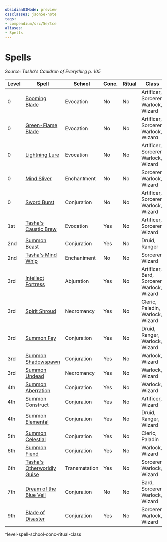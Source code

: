 ```yaml
---
obsidianUIMode: preview
cssclasses: json5e-note
tags:
- compendium/src/5e/tce
aliases:
- Spells
---
```

# Spells
*Source: Tasha's Cauldron of Everything p. 105* 

| Level | Spell | School | Conc. | Ritual | Class |
|-------|-------|--------|-------|--------|-------|
| 0 | [Booming Blade](/3-Mechanics/CLI/spells/booming-blade-tce.md) | Evocation | No | No | Artificer, Sorcerer, Warlock, Wizard |
| 0 | [Green-Flame Blade](/3-Mechanics/CLI/spells/green-flame-blade-tce.md) | Evocation | No | No | Artificer, Sorcerer, Warlock, Wizard |
| 0 | [Lightning Lure](/3-Mechanics/CLI/spells/lightning-lure-tce.md) | Evocation | No | No | Artificer, Sorcerer, Warlock, Wizard |
| 0 | [Mind Sliver](/3-Mechanics/CLI/spells/mind-sliver-xphb.md) | Enchantment | No | No | Sorcerer, Warlock, Wizard |
| 0 | [Sword Burst](/3-Mechanics/CLI/spells/sword-burst-tce.md) | Conjuration | No | No | Artificer, Sorcerer, Warlock, Wizard |
| 1st | [Tasha's Caustic Brew](/3-Mechanics/CLI/spells/tashas-caustic-brew-tce.md) | Evocation | Yes | No | Artificer, Sorcerer, Wizard |
| 2nd | [Summon Beast](/3-Mechanics/CLI/spells/summon-beast-xphb.md) | Conjuration | Yes | No | Druid, Ranger |
| 2nd | [Tasha's Mind Whip](/3-Mechanics/CLI/spells/tashas-mind-whip-tce.md) | Enchantment | No | No | Sorcerer, Wizard |
| 3rd | [Intellect Fortress](/3-Mechanics/CLI/spells/intellect-fortress-tce.md) | Abjuration | Yes | No | Artificer, Bard, Sorcerer, Warlock, Wizard |
| 3rd | [Spirit Shroud](/3-Mechanics/CLI/spells/spirit-shroud-tce.md) | Necromancy | Yes | No | Cleric, Paladin, Warlock, Wizard |
| 3rd | [Summon Fey](/3-Mechanics/CLI/spells/summon-fey-xphb.md) | Conjuration | Yes | No | Druid, Ranger, Warlock, Wizard |
| 3rd | [Summon Shadowspawn](/3-Mechanics/CLI/spells/summon-shadowspawn-tce.md) | Conjuration | Yes | No | Warlock, Wizard |
| 3rd | [Summon Undead](/3-Mechanics/CLI/spells/summon-undead-xphb.md) | Necromancy | Yes | No | Warlock, Wizard |
| 4th | [Summon Aberration](/3-Mechanics/CLI/spells/summon-aberration-xphb.md) | Conjuration | Yes | No | Warlock, Wizard |
| 4th | [Summon Construct](/3-Mechanics/CLI/spells/summon-construct-xphb.md) | Conjuration | Yes | No | Artificer, Wizard |
| 4th | [Summon Elemental](/3-Mechanics/CLI/spells/summon-elemental-xphb.md) | Conjuration | Yes | No | Druid, Ranger, Wizard |
| 5th | [Summon Celestial](/3-Mechanics/CLI/spells/summon-celestial-xphb.md) | Conjuration | Yes | No | Cleric, Paladin |
| 6th | [Summon Fiend](/3-Mechanics/CLI/spells/summon-fiend-xphb.md) | Conjuration | Yes | No | Warlock, Wizard |
| 6th | [Tasha's Otherworldly Guise](/3-Mechanics/CLI/spells/tashas-otherworldly-guise-tce.md) | Transmutation | Yes | No | Sorcerer, Warlock, Wizard |
| 7th | [Dream of the Blue Veil](/3-Mechanics/CLI/spells/dream-of-the-blue-veil-tce.md) | Conjuration | No | No | Bard, Sorcerer, Warlock, Wizard |
| 9th | [Blade of Disaster](/3-Mechanics/CLI/spells/blade-of-disaster-tce.md) | Conjuration | Yes | No | Sorcerer, Warlock, Wizard |
^level-spell-school-conc-ritual-class